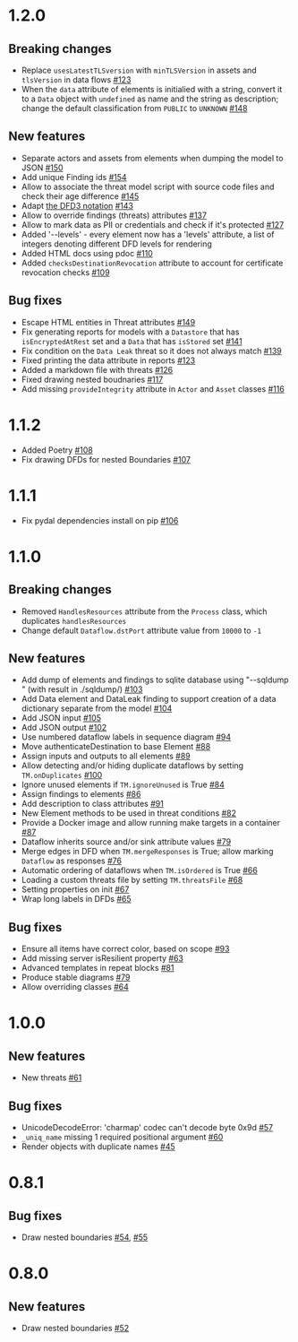 # 1.2.0

## Breaking changes

- Replace `usesLatestTLSversion` with `minTLSVersion` in assets and `tlsVersion` in data flows [#123](https://github.com/izar/pytm/pull/123)
- When the `data` attribute of elements is initialied with a string, convert it to a `Data` object with `undefined` as name and the string as description; change the default classification from `PUBLIC` to `UNKNOWN` [#148](https://github.com/izar/pytm/pull/148)

## New features

- Separate actors and assets from elements when dumping the model to JSON [#150](https://github.com/izar/pytm/pull/150)
- Add unique Finding ids [#154](https://github.com/izar/pytm/pull/154)
- Allow to associate the threat model script with source code files and check their age difference [#145](https://github.com/izar/pytm/pull/145)
- Adapt [the DFD3 notation](https://github.com/adamshostack/DFD3) [#143](https://github.com/izar/pytm/pull/143)
- Allow to override findings (threats) attributes [#137](https://github.com/izar/pytm/pull/137)
- Allow to mark data as PII or credentials and check if it's protected [#127](https://github.com/izar/pytm/pull/127)
- Added '--levels' - every element now has a 'levels' attribute, a list of integers denoting different DFD levels for rendering
- Added HTML docs using pdoc [#110](https://github.com/izar/pytm/pull/110)
- Added `checksDestinationRevocation` attribute to account for certificate revocation checks [#109](https://github.com/izar/pytm/pull/109)

## Bug fixes

- Escape HTML entities in Threat attributes [#149](https://github.com/izar/pytm/pull/149)
- Fix generating reports for models with a `Datastore` that has `isEncryptedAtRest` set and a `Data` that has `isStored` set [#141](https://github.com/izar/pytm/pull/141)
- Fix condition on the `Data Leak` threat so it does not always match [#139](https://github.com/izar/pytm/pull/139)
- Fixed printing the data attribute in reports [#123](https://github.com/izar/pytm/pull/123)
- Added a markdown file with threats [#126](https://github.com/izar/pytm/pull/126)
- Fixed drawing nested boudnaries [#117](https://github.com/izar/pytm/pull/117)
- Add missing `provideIntegrity` attribute in `Actor` and `Asset` classes [#116](https://github.com/izar/pytm/pull/116)

# 1.1.2

- Added Poetry [#108](https://github.com/izar/pytm/pull/108)
- Fix drawing DFDs for nested Boundaries [#107](https://github.com/izar/pytm/pull/107)

# 1.1.1

- Fix pydal dependencies install on pip [#106](https://github.com/izar/pytm/pull/106)

# 1.1.0

## Breaking changes

- Removed `HandlesResources` attribute from the `Process` class, which duplicates `handlesResources`
- Change default `Dataflow.dstPort` attribute value from `10000` to `-1`

## New features


- Add dump of elements and findings to sqlite database using "--sqldump <database>" (with result in ./sqldump/) [#103](https://github.com/izar/pytm/pull/103)
- Add Data element and DataLeak finding to support creation of a data dictionary separate from the model [#104](https://github.com/izar/pytm/pull/104)
- Add JSON input [#105](https://github.com/izar/pytm/pull/105)
- Add JSON output [#102](https://github.com/izar/pytm/pull/102)
- Use numbered dataflow labels in sequence diagram [#94](https://github.com/izar/pytm/pull/94)
- Move authenticateDestination to base Element [#88](https://github.com/izar/pytm/pull/88)
- Assign inputs and outputs to all elements [#89](https://github.com/izar/pytm/pull/89)
- Allow detecting and/or hiding duplicate dataflows by setting `TM.onDuplicates` [#100](https://github.com/izar/pytm/pull/100)
- Ignore unused elements if `TM.ignoreUnused` is True [#84](https://github.com/izar/pytm/pull/84)
- Assign findings to elements [#86](https://github.com/izar/pytm/pull/86)
- Add description to class attributes [#91](https://github.com/izar/pytm/pull/91)
- New Element methods to be used in threat conditions [#82](https://github.com/izar/pytm/pull/82)
- Provide a Docker image and allow running make targets in a container [#87](https://github.com/izar/pytm/pull/87)
- Dataflow inherits source and/or sink attribute values [#79](https://github.com/izar/pytm/pull/79)
- Merge edges in DFD when `TM.mergeResponses` is True; allow marking `Dataflow` as responses [#76](https://github.com/izar/pytm/pull/76)
- Automatic ordering of dataflows when `TM.isOrdered` is True [#66](https://github.com/izar/pytm/pull/66)
- Loading a custom threats file by setting `TM.threatsFile` [#68](https://github.com/izar/pytm/pull/68)
- Setting properties on init [#67](https://github.com/izar/pytm/pull/67)
- Wrap long labels in DFDs [#65](https://github.com/izar/pytm/pull/65)

## Bug fixes

- Ensure all items have correct color, based on scope [#93](https://github.com/izar/pytm/pull/93)
- Add missing server isResilient property [#63](https://github.com/izar/pytm/issues/63)
- Advanced templates in repeat blocks [#81](https://github.com/izar/pytm/pull/81)
- Produce stable diagrams [#79](https://github.com/izar/pytm/pull/79)
- Allow overriding classes [#64](https://github.com/izar/pytm/pull/64)

# 1.0.0

## New features

- New threats [#61](https://github.com/izar/pytm/pull/61)

## Bug fixes

- UnicodeDecodeError: 'charmap' codec can't decode byte 0x9d [#57](https://github.com/izar/pytm/pull/57)
- `_uniq_name` missing 1 required positional argument [#60](https://github.com/izar/pytm/pull/60)
- Render objects with duplicate names [#45](https://github.com/izar/pytm/issues/45)

# 0.8.1

## Bug fixes

- Draw nested boundaries [#54](https://github.com/izar/pytm/pull/54),  [#55](https://github.com/izar/pytm/pull/55)

# 0.8.0

## New features

- Draw nested boundaries [#52](https://github.com/izar/pytm/pull/52)
